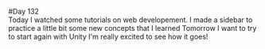 #Day 132    
Today I watched some tutorials on web developement.
I made a sidebar to practice a little bit some new concepts that I learned
Tomorrow I want to try to start again with Unity I'm really excited to see how it goes!